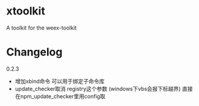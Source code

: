 # xtoolkit

A toolkit for the weex-toolkit

# Changelog

0.2.3 
 - 增加xbind命令 可以用于绑定子命令库
 - update_checker取消 registry这个参数 (windows下vbs会报下标越界) 直接在npm_update_checker里用config取 
